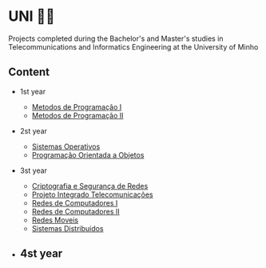 # UNI 👩‍🎓​
Projects completed during the Bachelor's and Master's studies in Telecommunications and Informatics Engineering at the University of Minho

## Content
- 1st year
  
  - [Metodos de Programação I](https://github.com/beatrizralves/UNI/tree/main/1_ano/Metodos_Programacao_I/Projeto_MPI)
  - [Metodos de Programação II](https://github.com/beatrizralves/UNI/tree/main/1_ano/Metodos_Programacao_II)
    
- 2st year
  - [Sistemas Operativos](https://github.com/beatrizralves/UNI/tree/main/2_ano/SO)
  - [Programação Orientada a Objetos](https://github.com/beatrizralves/UNI/tree/main/2_ano/POO)
 
- 3st year
  - [Criptografia e Segurança de Redes](https://github.com/beatrizralves/UNI/tree/main/3_ano/Criptografia_Seguranca_Redes)
  - [Projeto Integrado Telecomunicações](https://github.com/beatrizralves/UNI/tree/main/3_ano/Projeto_Integrado_Telecomunica%C3%A7%C3%B5es)
  - [Redes de Computadores I](https://github.com/beatrizralves/UNI/tree/main/3_ano/Redes_Computadores_I)
  - [Redes de Computadores II](https://github.com/beatrizralves/UNI/tree/main/3_ano/Redes_Computadores_II)
  - [Redes Moveis](https://github.com/beatrizralves/UNI/tree/main/3_ano/Redes_Moveis)
  - [Sistemas Distribuidos](https://github.com/beatrizralves/UNI/tree/main/3_ano/Sistemas_Distribuidos)

  
- 4st year
  -
  
